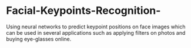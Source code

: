 # Facial-Keypoints-Recognition-
Using neural networks to predict keypoint positions on face images which can be used in several applications such as applying filters on photos and buying eye-glasses online.
